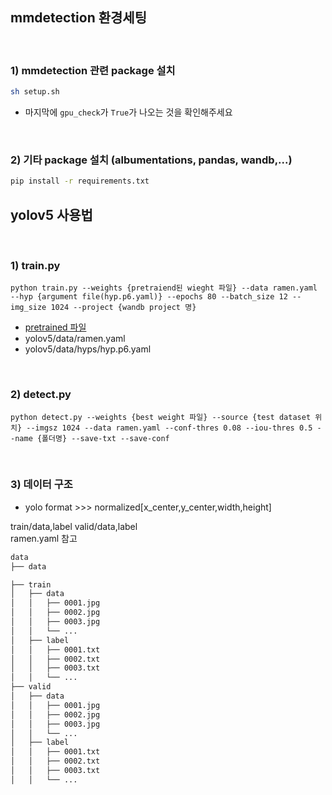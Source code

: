 ## mmdetection 환경세팅

<br>

### 1) mmdetection 관련 package 설치
```bash
sh setup.sh
```
- 마지막에 `gpu_check`가 `True`가 나오는 것을 확인해주세요

<br>

### 2) 기타 package 설치 (albumentations, pandas, wandb,...)
```bash
pip install -r requirements.txt
```

## yolov5 사용법

<br>

### 1) train.py
```
python train.py --weights {pretraiend된 wieght 파일} --data ramen.yaml --hyp {argument file(hyp.p6.yaml)} --epochs 80 --batch_size 12 --img_size 1024 --project {wandb project 명}
```
- [pretrained 파일](https://github.com/ultralytics/yolov5/releases/download/v6.1/yolov5x6.pt)
- yolov5/data/ramen.yaml
- yolov5/data/hyps/hyp.p6.yaml

<br>

### 2) detect.py

```
python detect.py --weights {best weight 파일} --source {test dataset 위치} --imgsz 1024 --data ramen.yaml --conf-thres 0.08 --iou-thres 0.5 --name {폴더명} --save-txt --save-conf
```
<br>

### 3) 데이터 구조

- yolo format  >>>  normalized[x_center,y_center,width,height]  

train/data,label
valid/data,label
<br>
ramen.yaml 참고

```bash
data
├── data

├── train
│   ├── data
│   │   ├── 0001.jpg
│   │   ├── 0002.jpg
│   │   ├── 0003.jpg
│   │   └── ...
│   ├── label
│   │   ├── 0001.txt
│   │   ├── 0002.txt
│   │   ├── 0003.txt
│   │   └── ...
├── valid
│   ├── data
│   │   ├── 0001.jpg
│   │   ├── 0002.jpg
│   │   ├── 0003.jpg
│   │   └── ...
│   ├── label
│   │   ├── 0001.txt
│   │   ├── 0002.txt
│   │   ├── 0003.txt
│   │   └── ...

``` 

